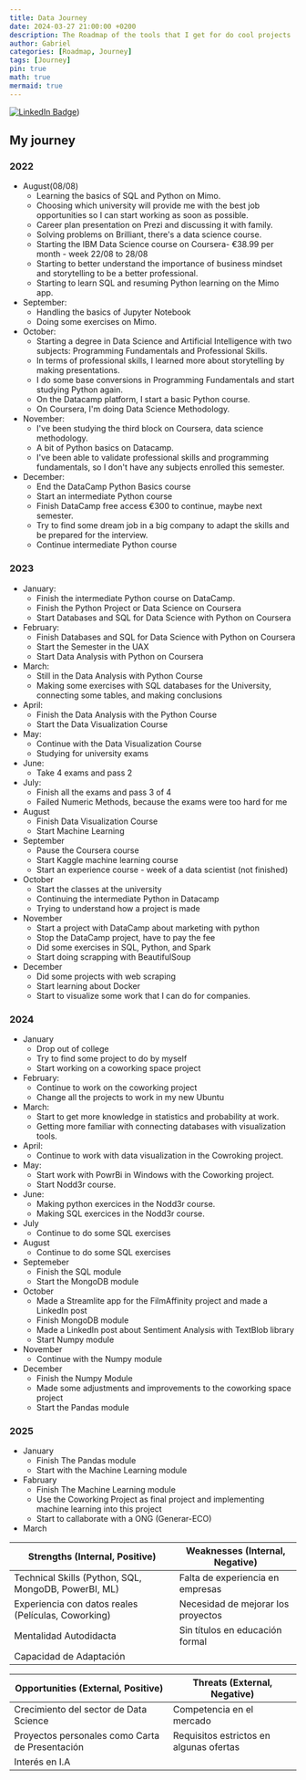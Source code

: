```yaml
---
title: Data Journey
date: 2024-03-27 21:00:00 +0200
description: The Roadmap of the tools that I get for do cool projects
author: Gabriel
categories: [Roadmap, Journey]
tags: [Journey]
pin: true
math: true
mermaid: true
---
```

[![LinkedIn Badge](https://img.shields.io/badge/LinkedIn-Profile-informational?style=flat&logo=linkedin&logoColor=white&color=0D76A8)](https://www.linkedin.com/in/gabriel-fernandes-pinheiro/))

## My journey
### 2022

- August(08/08)
  - Learning the basics of SQL and Python on Mimo.
  - Choosing which university will provide me with the best job opportunities so I can start working as soon as possible.
  - Career plan presentation on Prezi and discussing it with family.
  - Solving problems on Brilliant, there's a data science course.
  - Starting the IBM Data Science course on Coursera- €38.99 per month - week 22/08 to 28/08
  - Starting to better understand the importance of business mindset and storytelling to be a better professional.
  - Starting to learn SQL and resuming Python learning on the Mimo app.
- September:
  - Handling the basics of Jupyter Notebook
  - Doing some exercises on Mimo.
- October:
  - Starting a degree in Data Science and Artificial Intelligence with two subjects: Programming Fundamentals and Professional Skills.
  - In terms of professional skills, I learned more about storytelling by making presentations.
  - I do some base conversions in Programming Fundamentals and start studying Python again.
  - On the Datacamp platform, I start a basic Python course.
  - On Coursera, I'm doing Data Science Methodology.
- November:
  - I've been studying the third block on Coursera, data science methodology.
  - A bit of Python basics on Datacamp.
  - I've been able to validate professional skills and programming fundamentals, so I don't have any subjects enrolled this semester.
- December:
  - End the DataCamp Python Basics course
  - Start an intermediate Python course
  - Finish DataCamp free access €300 to continue, maybe next semester.
  - Try to find some dream job in a big company to adapt the skills and be prepared for the interview.
  - Continue intermediate Python course

### 2023

- January:
  - Finish the intermediate Python course on DataCamp.
  - Finish the Python Project or Data Science on Coursera
  - Start Databases and SQL for Data Science with Python on Coursera
- February:
  - Finish Databases and SQL for Data Science with Python on Coursera
  - Start the Semester in the UAX
  - Start Data Analysis with Python on Coursera
- March:
  - Still in the Data Analysis with Python Course
  - Making some exercises with SQL databases for the University, connecting some tables, and making conclusions
- April:
  - Finish the Data Analysis with the Python Course
  - Start the Data Visualization Course
- May:
  - Continue with the Data Visualization Course
  - Studying for university exams
- June:
  - Take 4 exams and pass 2
- July:
  - Finish all the exams and pass 3 of 4
  - Failed Numeric Methods, because the exams were too hard for me
- August
  - Finish Data Visualization Course
  - Start Machine Learning
- September
  - Pause the Coursera course
  - Start Kaggle machine learning course
  - Start an experience course - week of a data scientist (not finished)
- October
  - Start the classes at the university
  - Continuing the intermediate Python in Datacamp
  - Trying to understand how a project is made
- November
  - Start a project with DataCamp about marketing with python
  - Stop the DataCamp project, have to pay the fee
  - Did some exercises in SQL, Python, and Spark
  - Start doing scrapping with BeautifulSoup
- December
  - Did some projects with web scraping
  - Start learning about Docker
  - Start to visualize some work that I can do for companies.

### 2024

- January
  - Drop out of college
  - Try to find some project to do by myself
  - Start working on a coworking space project
- February:
  - Continue to work on the coworking project
  - Change all the projects to work in my new Ubuntu
- March:
  - Start to get more knowledge in statistics and probability at work.
  - Getting more familiar with connecting databases with visualization tools.
- April:
  - Continue to work with data visualization in the Cowroking project.
- May:
  - Start work with PowrBi in Windows with the Coworking project.
  - Start Nodd3r course.
- June:
  - Making python exercices in the Nodd3r course.
  - Making SQL exercices in the Nodd3r course.
- July
  - Continue to do some SQL exercises
- August
  - Continue to do some SQL exercises
- Septemeber
  - Finish the SQL module
  - Start the MongoDB module
- October
  - Made a Streamlite app for the FilmAffinity project and made a LinkedIn post
  - Finish MongoDB module
  - Made a LinkedIn post about Sentiment Analysis with TextBlob library
  - Start Numpy module
- November
  -  Continue with the Numpy module
- December
  -  Finish the Numpy Module
  -  Made some adjustments and improvements to the coworking space project
  -  Start the Pandas module

### 2025

- January
  -  Finish The Pandas module
  -  Start with the Machine Learning module
- Fabruary
  -  Finish The Machine Learning module
  -  Use the Coworking Project as final project and implementing machine learning into this project
  -  Start to callaborate with a ONG (Generar-ECO)
- March


| Strengths (Internal, Positive)          | Weaknesses (Internal, Negative)          |
|-----------------------------------------|-----------------------------------------|
| Technical Skills (Python, SQL, MongoDB, PowerBI, ML) | Falta de experiencia en empresas |
| Experiencia con datos reales (Películas, Coworking) | Necesidad de mejorar los proyectos  |
| Mentalidad Autodidacta | Sin títulos en educación formal |
| Capacidad de Adaptación |  |

| Opportunities (External, Positive)     | Threats (External, Negative)             |
|-----------------------------------------|-----------------------------------------|
| Crecimiento del sector de Data Science | Competencia en el mercado |
| Proyectos personales como Carta de Presentación | Requisitos estrictos en algunas ofertas |
| Interés en I.A |  |

